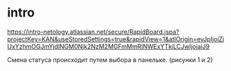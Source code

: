 # intro

https://intro-netology.atlassian.net/secure/RapidBoard.jspa?projectKey=KAN&useStoredSettings=true&rapidView=1&atlOrigin=eyJpIjoiZjUxYzhmOGJmYjdlNGM0Njk2NzM2MGFmMmRlNWExYTkiLCJwIjoiaiJ9

Смена статуса происходит путем выбора в панельке. (рисунки 1 и 2)
